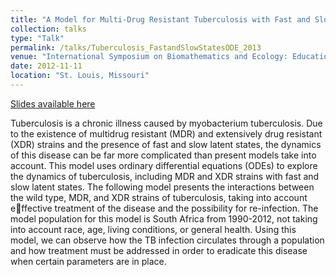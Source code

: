 ```yaml
---
title: "A Model for Multi-Drug Resistant Tuberculosis with Fast and Slow Latent States"
collection: talks
type: "Talk"
permalink: /talks/Tuberculosis_FastandSlowStatesODE_2013
venue: "International Symposium on Biomathematics and Ecology: Education and Research"
date: 2012-11-11
location: "St. Louis, Missouri"
---
```

[Slides available here](http://shelbymscott.github.io/files/Tuberculosis_FastandSlowStatesODE_2013.pptx)

Tuberculosis is a chronic illness caused by myobacterium tuberculosis. Due to the existence of multidrug resistant (MDR) and extensively drug resistant (XDR) strains and the presence of fast and slow latent states, the dynamics of this disease can be far more complicated than present models take into account. This model uses ordinary differential equations (ODEs) to explore the dynamics of tuberculosis, including MDR and XDR strains with fast and slow latent states. The following model presents the interactions between the wild type, MDR, and XDR strains of tuberculosis, taking into account effective treatment of the disease and the possibility for re-infection. The model population for this model is South Africa from 1990-2012, not taking into account race, age, living conditions, or general health. Using this model, we can observe how the TB infection circulates through a population and how treatment must be addressed in order to eradicate this disease when certain parameters are in place.
